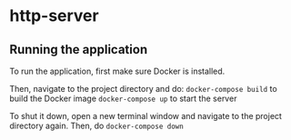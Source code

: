 # http-server

## Running the application

To run the application, first make sure Docker is installed.

Then, navigate to the project directory and do:
`docker-compose build` to build the Docker image 
`docker-compose up` to start the server

To shut it down, open a new terminal window and navigate to the project directory again. Then, do
`docker-compose down`
